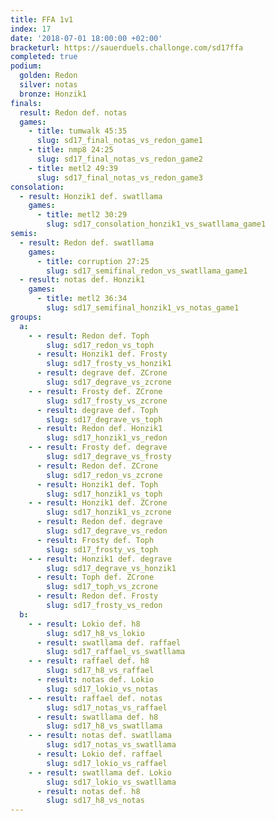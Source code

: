 ```yaml
---
title: FFA 1v1
index: 17
date: '2018-07-01 18:00:00 +02:00'
bracketurl: https://sauerduels.challonge.com/sd17ffa
completed: true
podium:
  golden: Redon
  silver: notas
  bronze: Honzik1
finals:
  result: Redon def. notas
  games:
    - title: tumwalk 45:35
      slug: sd17_final_notas_vs_redon_game1
    - title: nmp8 24:25
      slug: sd17_final_notas_vs_redon_game2
    - title: metl2 49:39
      slug: sd17_final_notas_vs_redon_game3
consolation:
  - result: Honzik1 def. swatllama
    games:
      - title: metl2 30:29
        slug: sd17_consolation_honzik1_vs_swatllama_game1
semis:
  - result: Redon def. swatllama
    games:
      - title: corruption 27:25
        slug: sd17_semifinal_redon_vs_swatllama_game1
  - result: notas def. Honzik1
    games:
      - title: metl2 36:34
        slug: sd17_semifinal_honzik1_vs_notas_game1
groups:
  a:
    - - result: Redon def. Toph
        slug: sd17_redon_vs_toph
      - result: Honzik1 def. Frosty
        slug: sd17_frosty_vs_honzik1
      - result: degrave def. ZCrone
        slug: sd17_degrave_vs_zcrone
    - - result: Frosty def. ZCrone
        slug: sd17_frosty_vs_zcrone
      - result: degrave def. Toph
        slug: sd17_degrave_vs_toph
      - result: Redon def. Honzik1
        slug: sd17_honzik1_vs_redon
    - - result: Frosty def. degrave
        slug: sd17_degrave_vs_frosty
      - result: Redon def. ZCrone
        slug: sd17_redon_vs_zcrone
      - result: Honzik1 def. Toph
        slug: sd17_honzik1_vs_toph
    - - result: Honzik1 def. ZCrone
        slug: sd17_honzik1_vs_zcrone
      - result: Redon def. degrave
        slug: sd17_degrave_vs_redon
      - result: Frosty def. Toph
        slug: sd17_frosty_vs_toph
    - - result: Honzik1 def. degrave
        slug: sd17_degrave_vs_honzik1
      - result: Toph def. ZCrone
        slug: sd17_toph_vs_zcrone
      - result: Redon def. Frosty
        slug: sd17_frosty_vs_redon
  b:
    - - result: Lokio def. h8
        slug: sd17_h8_vs_lokio
      - result: swatllama def. raffael
        slug: sd17_raffael_vs_swatllama
    - - result: raffael def. h8
        slug: sd17_h8_vs_raffael
      - result: notas def. Lokio
        slug: sd17_lokio_vs_notas
    - - result: raffael def. notas
        slug: sd17_notas_vs_raffael
      - result: swatllama def. h8
        slug: sd17_h8_vs_swatllama
    - - result: notas def. swatllama
        slug: sd17_notas_vs_swatllama
      - result: Lokio def. raffael
        slug: sd17_lokio_vs_raffael
    - - result: swatllama def. Lokio
        slug: sd17_lokio_vs_swatllama
      - result: notas def. h8
        slug: sd17_h8_vs_notas
---
```

